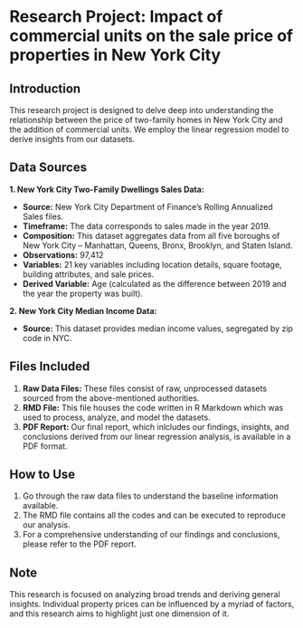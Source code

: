 # Research Project: Impact of commercial units on the sale price of properties in New York City

## Introduction
This research project is designed to delve deep into understanding the relationship between the price of two-family homes in New York City and the addition of commercial units. We employ the linear regression model to derive insights from our datasets.

## Data Sources

**1. New York City Two-Family Dwellings Sales Data:**
   - **Source:** New York City Department of Finance’s Rolling Annualized Sales files.
   - **Timeframe:** The data corresponds to sales made in the year 2019.
   - **Composition:** This dataset aggregates data from all five boroughs of New York City – Manhattan, Queens, Bronx, Brooklyn, and Staten Island.
   - **Observations:** 97,412
   - **Variables:** 21 key variables including location details, square footage, building attributes, and sale prices.
   - **Derived Variable:** Age (calculated as the difference between 2019 and the year the property was built).

**2. New York City Median Income Data:**
   - **Source:** This dataset provides median income values, segregated by zip code in NYC.

## Files Included

1. **Raw Data Files:** These files consist of raw, unprocessed datasets sourced from the above-mentioned authorities.
2. **RMD File:** This file houses the code written in R Markdown which was used to process, analyze, and model the datasets.
3. **PDF Report:** Our final report, which inlcludes our findings, insights, and conclusions derived from our linear regression analysis, is available in a PDF format.

## How to Use

1. Go through the raw data files to understand the baseline information available.
2. The RMD file contains all the codes and can be executed to reproduce our analysis.
3. For a comprehensive understanding of our findings and conclusions, please refer to the PDF report.

## Note
This research is focused on analyzing broad trends and deriving general insights. Individual property prices can be influenced by a myriad of factors, and this research aims to highlight just one dimension of it.


